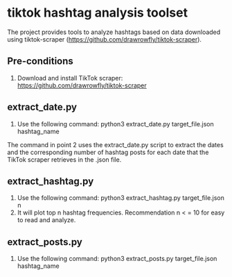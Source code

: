 # tiktok hashtag analysis toolset 
The project provides tools to analyze hashtags based on data downloaded using tiktok-scraper (https://github.com/drawrowfly/tiktok-scraper).

## Pre-conditions
1. Download and install TikTok scraper: https://github.com/drawrowfly/tiktok-scraper

## extract_date.py
1. Use the following command: python3 extract_date.py target_file.json hashtag_name

The command in point 2 uses the extract_date.py script to extract the dates and the corresponding number of hashtag posts for each date that the TikTok scraper retrieves in the .json file.

## extract_hashtag.py
1. Use the following command: python3 extract_hashtag.py target_file.json n
2. It will plot top n hashtag frequencies. Recommendation n < = 10 for easy to read and analyze.

## extract_posts.py
1. Use the following command: python3 extract_posts.py target_file.json hashtag_name
